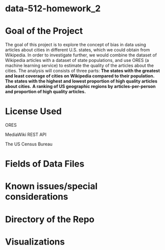 # data-512-homework_2

# Goal of the Project

The goal of this project is to explore the concept of bias in data using articles about cities in different U.S. states, which we could obtain from Wikipedia. In order to investigate further, we would combine the dataset of Wikipedia articles with a dataset of state populations, and use ORES (a machine learning service) to estimate the quality of the articles about the cities.
The analysis will consists of three parts:
**The states with the greatest and least coverage of cities on Wikipedia compared to their population.**
**The states with the highest and lowest proportion of high quality articles about cities.**
**A ranking of US geographic regions by articles-per-person and proportion of high quality articles.**

# License Used

ORES

MediaWiki REST API

The US Census Bureau

# Fields of Data Files



# Known issues/special considerations

# Directory of the Repo


# Visualizations
